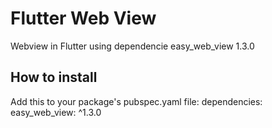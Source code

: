 # Flutter Web View 

Webview in Flutter using dependencie easy_web_view 1.3.0

## How to install

Add this to your package's pubspec.yaml file:
dependencies:
  easy_web_view: ^1.3.0

